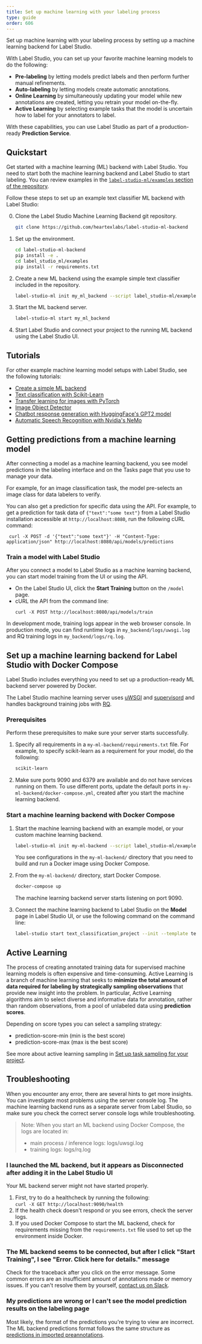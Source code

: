 ```yaml
---
title: Set up machine learning with your labeling process
type: guide
order: 606
---
```


Set up machine learning with your labeling process by setting up a machine learning backend for Label Studio. 

With Label Studio, you can set up your favorite machine learning models to do the following:
- **Pre-labeling** by letting models predict labels and then perform further manual refinements. 
- **Auto-labeling** by letting models create automatic annotations. 
- **Online Learning** by simultaneously updating your model while new annotations are created, letting you retrain your model on-the-fly. 
- **Active Learning** by selecting example tasks that the model is uncertain how to label for your annotators to label. 

With these capabilities, you can use Label Studio as part of a production-ready **Prediction Service**. 

## Quickstart

Get started with a machine learning (ML) backend with Label Studio. You need to start both the machine learning backend and Label Studio to start labeling. You can review examples in the [`label-studio-ml/examples` section of the repository](https://github.com/heartexlabs/label-studio-ml/examples).

Follow these steps to set up an example text classifier ML backend with Label Studio:

0. Clone the Label Studio Machine Learning Backend git repository.
   ```bash
   git clone https://github.com/heartexlabs/label-studio-ml-backend 
   ```
   
1. Set up the environment.
   ```bash
   cd label-studio-ml-backend
   pip install -e .
   cd label_studio_ml/examples
   pip install -r requirements.txt
   ```
   
2. Create a new ML backend using the example simple text classifier included in the repository. 
   ```bash
   label-studio-ml init my_ml_backend --script label_studio-ml/examples/simple_text_classifier.py
   ```
   
3. Start the ML backend server.
   ```bash
   label-studio-ml start my_ml_backend
   ```
   
4. Start Label Studio and connect your project to the running ML backend using the Label Studio UI. 


## Tutorials

For other example machine learning model setups with Label Studio, see the following tutorials:
- [Create a simple ML backend](/tutorials/dummy_model.html)
- [Text classification with Scikit-Learn](/tutorials/sklearn-text-classifier.html)
- [Transfer learning for images with PyTorch](/tutorials/pytorch-image-transfer-learning.html)
- [Image Object Detector](/tutorials/object-detector.html)
- [Chatbot response generation with HuggingFace's GPT2 model](/tutorials/gpt.html)
- [Automatic Speech Recognition with Nvidia's NeMo](/tutorials/nemo_asr.html)

## Getting predictions from a machine learning model

After connecting a model as a machine learning backend, you see model predictions in the labeling interface and on the Tasks page that you use to manage your data.

For example, for an image classification task, the model pre-selects an image class for data labelers to verify. 

You can also get a prediction for specific data using the API. For example, to get a prediction for task data of `{"text":"some text"}` from a Label Studio installation accessible at `http://localhost:8080`, run the following cURL command: 

   ```
    curl -X POST -d '{"text":"some text"}' -H "Content-Type: application/json" http://localhost:8080/api/models/predictions
   ```

   
### Train a model with Label Studio 

After you connect a model to Label Studio as a machine learning backend, you can start model training from the UI or using the API. 

- On the Label Studio UI, click the **Start Training** button on the `/model` page.
- cURL the API from the command line: 
   ```
   curl -X POST http://localhost:8080/api/models/train
   ```

In development mode, training logs appear in the web browser console. 
In production mode, you can find runtime logs in `my_backend/logs/uwsgi.log` and RQ training logs in `my_backend/logs/rq.log`. 
<!--what do these particular modes represent? add more information here-->

   
## Set up a machine learning backend for Label Studio with Docker Compose
Label Studio includes everything you need to set up a production-ready ML backend server powered by Docker. 

The Label Studio machine learning server uses [uWSGI](https://uwsgi-docs.readthedocs.io/en/latest/) and [supervisord](http://supervisord.org/) and handles background training jobs with [RQ](https://python-rq.org/).

### Prerequisites
Perform these prerequisites to make sure your server starts successfully. 
1. Specify all requirements in a `my-ml-backend/requirements.txt` file. For example, to specify scikit-learn as a requirement for your model, do the following:
    ```requirements.txt
    scikit-learn
    ```
2. Make sure ports 9090 and 6379 are available and do not have services running on them. To use different ports, update the default ports in `my-ml-backend/docker-compose.yml`, created after you start the machine learning backend.

### Start a machine learning backend with Docker Compose

1. Start the machine learning backend with an example model, or your custom machine learning backend.
    ```bash
    label-studio-ml init my-ml-backend --script label_studio-ml/examples/simple_text_classifier.py
    ```
    You see configurations in the `my-ml-backend/` directory that you need to build and run a Docker image using Docker Compose.

2. From the `my-ml-backend/` directory, start Docker Compose.
    ```bash
    docker-compose up
    ```
    The machine learning backend server starts listening on port 9090.

3. Connect the machine learning backend to Label Studio on the **Model** page in Label Studio UI, or use the following command on the command line:
    ```bash
    label-studio start text_classification_project --init --template text_classification --ml-backends http://localhost:9090
    ```

## Active Learning

The process of creating annotated training data for supervised machine learning models is often expensive and time-consuming. Active Learning is a branch of machine learning that seeks to **minimize the total amount of data required for labeling by strategically sampling observations** that provide new insight into the problem. In particular, Active Learning algorithms aim to select diverse and informative data for annotation, rather than random observations, from a pool of unlabeled data using **prediction scores**. 

Depending on score types you can select a sampling strategy: 
* prediction-score-min (min is the best score) 
* prediction-score-max (max is the best score)
 
See more about active learning sampling in [Set up task sampling for your project](start.html#Set-up-task-sampling-for-your-project). 
 

## Troubleshooting

When you encounter any error, there are several hints to get more insights. You can investigate most problems using the server console log. The machine learning backend runs as a separate server from Label Studio, so make sure you check the correct server console logs while troubleshooting.

> Note: When you start an ML backend using Docker Compose, the logs are located in:
> - main process / inference logs: logs/uwsgi.log
> - training logs: logs/rq.log

### I launched the ML backend, but it appears as **Disconnected** after adding it in the Label Studio UI

Your ML backend server might not have started properly. 

1. First, try to do a healthcheck by running the following:<br/> `curl -X GET http://localhost:9090/health`
2. If the health check doesn't respond or you see errors, check the server logs. 
3. If you used Docker Compose to start the ML backend, check for requirements missing from the `requirements.txt` file used to set up the environment inside Docker.

### The ML backend seems to be connected, but after I click "Start Training", I see "Error. Click here for details." message

Check for the traceback after you click on the error message. Some common errors are an insufficient amount of annotations made or memory issues.
If you can't resolve them by yourself, <a href="https://join.slack.com/t/label-studio/shared_invite/zt-cr8b7ygm-6L45z7biEBw4HXa5A2b5pw">contact us on Slack</a>.

### My predictions are wrong or I can't see the model prediction results on the labeling page

Most likely, the format of the predictions you're trying to view are incorrect. The ML backend predictions format follows the same structure as [predictions in imported preannotations](/guide/tasks.html#Import-predicted-labels-into-Label-Studio).







